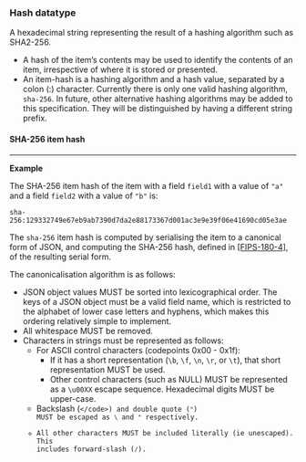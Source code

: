 ### Hash datatype

A hexadecimal string representing the result of a hashing algorithm such as
SHA2-256.

* A hash of the item’s contents may be used to identify the contents of an item, irrespective of where it is stored or presented.
* An item-hash is a hashing algorithm and a hash value, separated by a colon (:) character.  Currently there is only one valid hashing algorithm, `sha-256`. In future, other alternative hashing algorithms may be added to this specification.  They will be distinguished by having a different string prefix.

#### SHA-256 item hash

---
**Example**

The SHA-256 item hash of the item with a field `field1` with a value of `"a"` and a field <code>field2</code> with a value of <code>"b"</code> is:

```
sha-256:129332749e67eb9ab7390d7da2e88173367d001ac3e9e39f06e41690cd05e3ae
```

The <code>sha-256</code> item hash is computed by serialising the item to a canonical form of JSON, and computing the SHA-256 hash, defined in <a data-link-type="biblio" href="#biblio-fips-180-4">[FIPS-180-4]</a>, of the resulting serial form.

The canonicalisation algorithm is as follows:

* JSON object values MUST be sorted into lexicographical order. The 
  keys of a JSON object must be a valid field name, which is
  restricted to the alphabet of lower case letters and hyphens, which
  makes this ordering relatively simple to implement.
* All whitespace MUST be removed.
* Characters in strings must be represented as follows:
  * For ASCII control characters (codepoints 0x00 - 0x1f):
    * If it has a short representation (<code>\b</code>, <code>\f</code>, <code>\n</code>, <code>\r</code>, or <code>\t</code>), that short representation MUST be used.
    * Other control characters (such as NULL) MUST be represented as a <code>\u00XX</code> escape sequence.  Hexadecimal digits MUST be upper-case.
  * Backslash (<code>\</code>) and double quote (<code>"</code>) MUST be escaped as <code>\\</code> and <code>\"</code> respectively.
  * All other characters MUST be included literally (ie unescaped).  This includes forward-slash (<code>/</code>).


